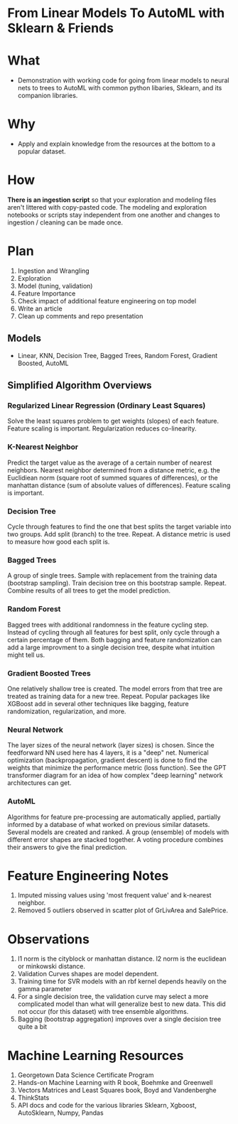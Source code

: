 # From Linear Models To AutoML with Sklearn & Friends

# What 
- Demonstration with working code for going from linear models to neural nets to trees to AutoML 
with common python libaries, Sklearn, and its companion libraries.

# Why
- Apply and explain knowledge from the resources at the bottom to a popular dataset.

# How

**There is an ingestion script** so that your exploration and modeling files aren't littered with copy-pasted code. The modeling and exploration notebooks or scripts stay independent from one another and changes to ingestion / cleaning can be made once.

# Plan
1. Ingestion and Wrangling
1. Exploration
1. Model (tuning, validation)
1. Feature Importance
1. Check impact of additional feature engineering on top model 
1. Write an article
1. Clean up comments and repo presentation

## Models
* Linear, KNN, Decision Tree, Bagged Trees, Random Forest, Gradient Boosted, AutoML 

## Simplified Algorithm Overviews
### Regularized Linear Regression (Ordinary Least Squares)  
Solve the least squares problem to get weights (slopes) of each feature. Feature scaling is important. Regularization reduces co-linearity.

### K-Nearest Neighbor
Predict the target value as the average of a certain number of nearest neighbors. Nearest neighbor determined from a distance metric, e.g. the Euclidiean norm (square root of summed squares of differences), or the manhattan distance (sum of absolute values of differences). Feature scaling is important.

### Decision Tree
Cycle through features to find the one that best splits the target variable into two groups. Add split (branch) to the tree. Repeat. A distance metric is used to measure how good each split is.

### Bagged Trees
A group of single trees. Sample with replacement from the training data (bootstrap sampling). Train decision tree on this bootstrap sample. Repeat. Combine results of all trees to get the model prediction.

### Random Forest
Bagged trees with additional randomness in the feature cycling step. Instead of cycling through all features for best split, only cycle through a certain percentage of them. Both bagging and feature randomization can add a large improvment to a single decision tree, despite what intuition might tell us. 

### Gradient Boosted Trees
One relatively shallow tree is created. The model errors from that tree are treated as training data for a new tree. Repeat. Popular packages like XGBoost add in several other techniques like bagging, feature randomization, regularization, and more. 

### Neural Network
The layer sizes of the neural network (layer sizes) is chosen. Since the feedforward NN used here has 4 layers, it is a "deep" net. Numerical optimization (backpropagation, gradient descent) is done to find the weights that minimize the performance metric (loss function). See the GPT transformer diagram for an idea of how complex "deep learning" network architectures can get.

### AutoML  
Algorithms for feature pre-processing are automatically applied, partially informed by a database of what worked on previous similar datasets. Several models are created and ranked. A group (ensemble) of models with different error shapes are stacked together. A voting procedure combines their answers to give the final prediction. 

# Feature Engineering Notes 
1. Imputed missing values using 'most frequent value' and k-nearest neighbor.
1. Removed 5 outliers observed in scatter plot of GrLivArea and SalePrice. 

# Observations
1. l1 norm is the cityblock or manhattan distance. l2 norm is the euclidean or minkowski distance.
1. Validation Curves shapes are model dependent. 
1. Training time for SVR models with an rbf kernel depends heavily on the gamma parameter
1. For a single decision tree, the validation curve may select a more complicated model 
than what will generalize best to new data. This did not occur (for this dataset) with tree ensemble algorithms.
1. Bagging (bootstrap aggregation) improves over a single decision tree quite a bit

# Machine Learning Resources
1. Georgetown Data Science Certificate Program
1. Hands-on Machine Learning with R book, Boehmke and Greenwell
1. Vectors Matrices and Least Squares book, Boyd and Vandenberghe
1. ThinkStats
1. API docs and code for the various libraries Sklearn, Xgboost, AutoSklearn, Numpy, Pandas
